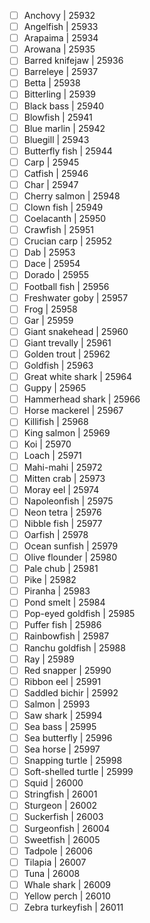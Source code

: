 - [ ] Anchovy | 25932
- [ ] Angelfish | 25933
- [ ] Arapaima | 25934
- [ ] Arowana | 25935
- [ ] Barred knifejaw | 25936
- [ ] Barreleye | 25937
- [ ] Betta | 25938
- [ ] Bitterling | 25939
- [ ] Black bass | 25940
- [ ] Blowfish | 25941
- [ ] Blue marlin | 25942
- [ ] Bluegill | 25943
- [ ] Butterfly fish | 25944
- [ ] Carp | 25945
- [ ] Catfish | 25946
- [ ] Char | 25947
- [ ] Cherry salmon | 25948
- [ ] Clown fish | 25949
- [ ] Coelacanth | 25950
- [ ] Crawfish | 25951
- [ ] Crucian carp | 25952
- [ ] Dab | 25953
- [ ] Dace | 25954
- [ ] Dorado | 25955
- [ ] Football fish | 25956
- [ ] Freshwater goby | 25957
- [ ] Frog | 25958
- [ ] Gar | 25959
- [ ] Giant snakehead | 25960
- [ ] Giant trevally | 25961
- [ ] Golden trout | 25962
- [ ] Goldfish | 25963
- [ ] Great white shark | 25964
- [ ] Guppy | 25965
- [ ] Hammerhead shark | 25966
- [ ] Horse mackerel | 25967
- [ ] Killifish | 25968
- [ ] King salmon | 25969
- [ ] Koi | 25970
- [ ] Loach | 25971
- [ ] Mahi-mahi | 25972
- [ ] Mitten crab | 25973
- [ ] Moray eel | 25974
- [ ] Napoleonfish | 25975
- [ ] Neon tetra | 25976
- [ ] Nibble fish | 25977
- [ ] Oarfish | 25978
- [ ] Ocean sunfish | 25979
- [ ] Olive flounder | 25980
- [ ] Pale chub | 25981
- [ ] Pike | 25982
- [ ] Piranha | 25983
- [ ] Pond smelt | 25984
- [ ] Pop-eyed goldfish | 25985
- [ ] Puffer fish | 25986
- [ ] Rainbowfish | 25987
- [ ] Ranchu goldfish | 25988
- [ ] Ray | 25989
- [ ] Red snapper | 25990
- [ ] Ribbon eel | 25991
- [ ] Saddled bichir | 25992
- [ ] Salmon | 25993
- [ ] Saw shark | 25994
- [ ] Sea bass | 25995
- [ ] Sea butterfly | 25996
- [ ] Sea horse | 25997
- [ ] Snapping turtle | 25998
- [ ] Soft-shelled turtle | 25999
- [ ] Squid | 26000
- [ ] Stringfish | 26001
- [ ] Sturgeon | 26002
- [ ] Suckerfish | 26003
- [ ] Surgeonfish | 26004
- [ ] Sweetfish | 26005
- [ ] Tadpole | 26006
- [ ] Tilapia | 26007
- [ ] Tuna | 26008
- [ ] Whale shark | 26009
- [ ] Yellow perch | 26010
- [ ] Zebra turkeyfish | 26011
